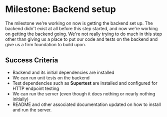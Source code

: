 # Milestone: Backend setup

The milestone we're working on now is getting the backend set up.  The backend didn't exist at all
before this step started, and now we're working on getting the backend going.
We're not really trying to do much in this step other than giving us a place to put our code and tests
on the backend and give us a firm foundation to build upon.

## Success Criteria
* Backend and its initial dependencies are installed
* We can run unit tests on the backend
* Test dependencies such as **Supertest** are installed and configured for HTTP endpoint testing
* We can run the server (even though it does nothing or nearly nothing initially)
* README and other associated documentation updated on how to install and run the server.

